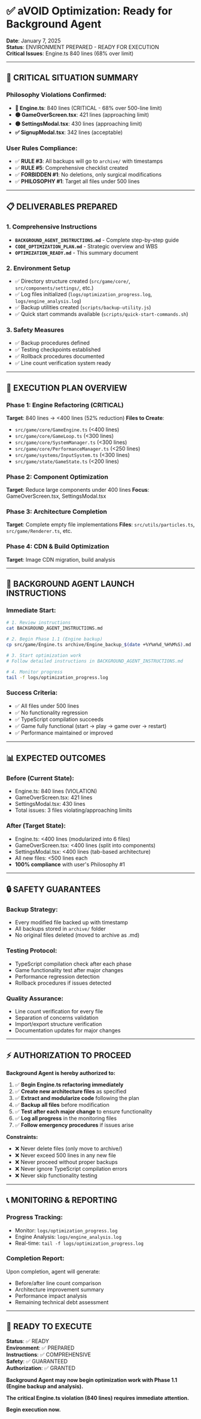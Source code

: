 # ✅ aVOID Optimization: Ready for Background Agent

**Date**: January 7, 2025  
**Status**: ENVIRONMENT PREPARED - READY FOR EXECUTION  
**Critical Issues**: Engine.ts 840 lines (68% over limit)

---

## 🚨 CRITICAL SITUATION SUMMARY

### **Philosophy Violations Confirmed:**
- **🔴 Engine.ts**: 840 lines (CRITICAL - 68% over 500-line limit)
- **🟡 GameOverScreen.tsx**: 421 lines (approaching limit)
- **🟡 SettingsModal.tsx**: 430 lines (approaching limit)
- **✅ SignupModal.tsx**: 342 lines (acceptable)

### **User Rules Compliance:**
- ✅ **RULE #3**: All backups will go to `archive/` with timestamps
- ✅ **RULE #5**: Comprehensive checklist created
- ✅ **FORBIDDEN #1**: No deletions, only surgical modifications
- ✅ **PHILOSOPHY #1**: Target all files under 500 lines

---

## 📋 DELIVERABLES PREPARED

### **1. Comprehensive Instructions**
- **`BACKGROUND_AGENT_INSTRUCTIONS.md`** - Complete step-by-step guide
- **`CODE_OPTIMIZATION_PLAN.md`** - Strategic overview and WBS
- **`OPTIMIZATION_READY.md`** - This summary document

### **2. Environment Setup**
- ✅ Directory structure created (`src/game/core/`, `src/components/settings/`, etc.)
- ✅ Log files initialized (`logs/optimization_progress.log`, `logs/engine_analysis.log`)
- ✅ Backup utilities created (`scripts/backup-utility.js`)
- ✅ Quick start commands available (`scripts/quick-start-commands.sh`)

### **3. Safety Measures**
- ✅ Backup procedures defined
- ✅ Testing checkpoints established
- ✅ Rollback procedures documented
- ✅ Line count verification system ready

---

## 🎯 EXECUTION PLAN OVERVIEW

### **Phase 1: Engine Refactoring (CRITICAL)**
**Target**: 840 lines → <400 lines (52% reduction)
**Files to Create**:
- `src/game/core/GameEngine.ts` (<400 lines)
- `src/game/core/GameLoop.ts` (<300 lines) 
- `src/game/core/SystemManager.ts` (<300 lines)
- `src/game/core/PerformanceManager.ts` (<250 lines)
- `src/game/systems/InputSystem.ts` (<300 lines)
- `src/game/state/GameState.ts` (<200 lines)

### **Phase 2: Component Optimization**
**Target**: Reduce large components under 400 lines
**Focus**: GameOverScreen.tsx, SettingsModal.tsx

### **Phase 3: Architecture Completion**
**Target**: Complete empty file implementations
**Files**: `src/utils/particles.ts`, `src/game/Renderer.ts`, etc.

### **Phase 4: CDN & Build Optimization**
**Target**: Image CDN migration, build analysis

---

## 🚀 BACKGROUND AGENT LAUNCH INSTRUCTIONS

### **Immediate Start:**
```bash
# 1. Review instructions
cat BACKGROUND_AGENT_INSTRUCTIONS.md

# 2. Begin Phase 1.1 (Engine backup)
cp src/game/Engine.ts archive/Engine_backup_$(date +%Y%m%d_%H%M%S).md

# 3. Start optimization work
# Follow detailed instructions in BACKGROUND_AGENT_INSTRUCTIONS.md

# 4. Monitor progress
tail -f logs/optimization_progress.log
```

### **Success Criteria:**
- ✅ All files under 500 lines
- ✅ No functionality regression
- ✅ TypeScript compilation succeeds
- ✅ Game fully functional (start → play → game over → restart)
- ✅ Performance maintained or improved

---

## 📊 EXPECTED OUTCOMES

### **Before (Current State):**
- Engine.ts: 840 lines (VIOLATION)
- GameOverScreen.tsx: 421 lines
- SettingsModal.tsx: 430 lines
- Total issues: 3 files violating/approaching limits

### **After (Target State):**
- Engine.ts: <400 lines (modularized into 6 files)
- GameOverScreen.tsx: <400 lines (split into components)
- SettingsModal.tsx: <400 lines (tab-based architecture)
- All new files: <500 lines each
- **100% compliance** with user's Philosophy #1

---

## 🔒 SAFETY GUARANTEES

### **Backup Strategy:**
- Every modified file backed up with timestamp
- All backups stored in `archive/` folder
- No original files deleted (moved to archive as .md)

### **Testing Protocol:**
- TypeScript compilation check after each phase
- Game functionality test after major changes
- Performance regression detection
- Rollback procedures if issues detected

### **Quality Assurance:**
- Line count verification for every file
- Separation of concerns validation
- Import/export structure verification
- Documentation updates for major changes

---

## ⚡ AUTHORIZATION TO PROCEED

**Background Agent is hereby authorized to:**

1. ✅ **Begin Engine.ts refactoring immediately**
2. ✅ **Create new architecture files** as specified
3. ✅ **Extract and modularize code** following the plan
4. ✅ **Backup all files** before modification
5. ✅ **Test after each major change** to ensure functionality
6. ✅ **Log all progress** in the monitoring files
7. ✅ **Follow emergency procedures** if issues arise

**Constraints:**
- ❌ Never delete files (only move to archive/)
- ❌ Never exceed 500 lines in any new file
- ❌ Never proceed without proper backups
- ❌ Never ignore TypeScript compilation errors
- ❌ Never skip functionality testing

---

## 📞 MONITORING & REPORTING

### **Progress Tracking:**
- Monitor: `logs/optimization_progress.log`
- Engine Analysis: `logs/engine_analysis.log`
- Real-time: `tail -f logs/optimization_progress.log`

### **Completion Report:**
Upon completion, agent will generate:
- Before/after line count comparison
- Architecture improvement summary
- Performance impact analysis
- Remaining technical debt assessment

---

## 🏁 READY TO EXECUTE

**Status**: ✅ READY  
**Environment**: ✅ PREPARED  
**Instructions**: ✅ COMPREHENSIVE  
**Safety**: ✅ GUARANTEED  
**Authorization**: ✅ GRANTED  

**Background Agent may now begin optimization work with Phase 1.1 (Engine backup and analysis).**

**The critical Engine.ts violation (840 lines) requires immediate attention.**

**Begin execution now.** 